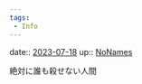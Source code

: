 ```yaml
---
tags:
 - Info
---
```


date:: [2023-07-18](/Daily_Note/2023-07-18.md)
up:: [NoNames](Bar/Novel/Chaos/NoNames.md)

絶対に誰も殺せない人間